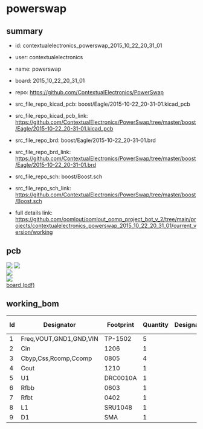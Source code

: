 # powerswap
 
## summary 
* id: contextualelectronics_powerswap_2015_10_22_20_31_01
* user: contextualelectronics
* name: powerswap
* board: 2015_10_22_20_31_01
* repo: https://github.com/ContextualElectronics/PowerSwap
* src_file_repo_kicad_pcb: boost/Eagle/2015-10-22_20-31-01.kicad_pcb
* src_file_repo_kicad_pcb_link: https://github.com/ContextualElectronics/PowerSwap/tree/master/boost/Eagle/2015-10-22_20-31-01.kicad_pcb

* src_file_repo_brd: boost/Eagle/2015-10-22_20-31-01.brd
* src_file_repo_brd_link: https://github.com/ContextualElectronics/PowerSwap/tree/master/boost/Eagle/2015-10-22_20-31-01.brd
* src_file_repo_sch: boost/Boost.sch
* src_file_repo_sch_link: https://github.com/ContextualElectronics/PowerSwap/tree/master/boost/Boost.sch
* full details link: https://github.com/oomlout/oomlout_oomp_project_bot_v_2/tree/main/projects/contextualelectronics_powerswap_2015_10_22_20_31_01/current_version/working  



## pcb  
![](working_3d_600.png) 
![](working_3d_front_600.png)  
![](working_3d_back_600.png)  
![](working_600.png)  
[board (pdf)](working.pdf)  

## working_bom
| Id | Designator | Footprint | Quantity | Designation | Supplier and ref |  | None | 
| --- | --- | --- | --- | --- | --- | --- | --- | 
| 1 | Freq,VOUT,GND1,GND,VIN | TP-1502 | 5 |  |  |  | [''] | 
| 2 | Cin | 1206 | 1 |  |  |  | [''] | 
| 3 | Cbyp,Css,Rcomp,Ccomp | 0805 | 4 |  |  |  | [''] | 
| 4 | Cout | 1210 | 1 |  |  |  | [''] | 
| 5 | U1 | DRC0010A | 1 |  |  |  | [''] | 
| 6 | Rfbb | 0603 | 1 |  |  |  | [''] | 
| 7 | Rfbt | 0402 | 1 |  |  |  | [''] | 
| 8 | L1 | SRU1048 | 1 |  |  |  | [''] | 
| 9 | D1 | SMA | 1 |  |  |  | [''] | 




